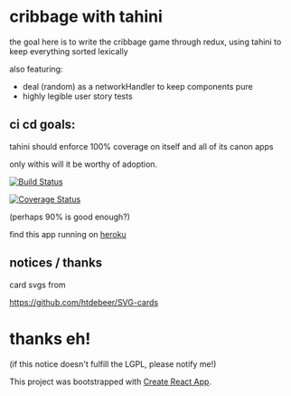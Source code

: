 # cribbage with tahini

the goal here is to write the cribbage game through redux, using tahini to keep everything sorted lexically

also featuring:

- deal (random) as a networkHandler to keep components pure
- highly legible user story tests


## ci cd goals:

tahini should enforce 100% coverage on itself and all of its canon apps

only withis will it be worthy of adoption.

[![Build Status](https://travis-ci.org/nikfrank/coverage-tahini-crib.svg?branch=master)](https://travis-ci.org/nikfrank/coverage-tahini-crib)

[![Coverage Status](https://coveralls.io/repos/github/nikfrank/coverage-tahini-crib/badge.svg?branch=master)](https://coveralls.io/github/nikfrank/coverage-tahini-crib?branch=master)


(perhaps 90% is good enough?)

find this app running on [heroku](http://nik-crib.herokuapp.com/)


## notices / thanks

card svgs from

https://github.com/htdebeer/SVG-cards

# thanks eh!

(if this notice doesn't fulfill the LGPL, please notify me!)

This project was bootstrapped with [Create React App](https://github.com/facebookincubator/create-react-app).